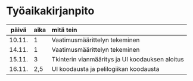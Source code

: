 # Työaikakirjanpito

| päivä | aika | mitä tein  |
| :----:|:-----| :-----|
| 10.11. | 1    | Vaatimusmäärittelyn tekeminen |
| 14.11. | 1    | Vaatimusmäärittelyn tekeminen |
| 15.11. | 3    | Tkinterin vianmääritys ja UI koodauksen aloitus |
| 16.11. | 2,5  | UI koodausta ja pelilogiikan koodausta |